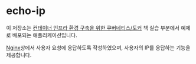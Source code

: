 # echo-ip
이 저장소는 [컨테이너 인프라 환경 구축을 위한 쿠버네티스/도커](https://yes24.com) 책 실습 부분에서 예제로 배포되는 애플리케이션입니다. 

[Nginx](https://nginx.org)상에서 사용자 요청에 응답하도록 작성하였으며, 사용자의 IP를 응답하는 기능을 제공합니다.
